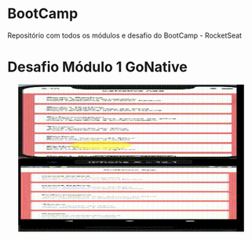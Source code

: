 # BootCamp

Repositório com todos os módulos e desafio do BootCamp - RocketSeat

# Desafio Módulo 1 GoNative

<p align="center">
  <img width="460" height="300" src="Posts.gif">
</p>
